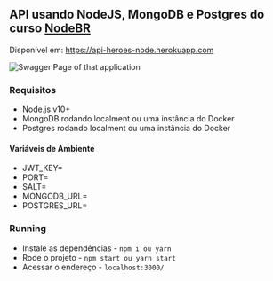 ## API usando NodeJS, MongoDB e Postgres do curso [NodeBR](https://treinamento.nodebr.org/)

Disponível em: https://api-heroes-node.herokuapp.com

<img src="https://i.imgur.com/LKjtrD2.png" alt="Swagger Page of that application" title="Swagger Page of that application"/>

### Requisitos

- Node.js v10+
- MongoDB rodando localment ou uma instância do Docker
- Postgres rodando localment ou uma instância do Docker

#### Variáveis de Ambiente

- JWT_KEY=
- PORT=
- SALT=
- MONGODB_URL=
- POSTGRES_URL=

### Running

- Instale as dependências - `npm i ou yarn `
- Rode o projeto - `npm start ou yarn start`
- Acessar o endereço - `localhost:3000/`

